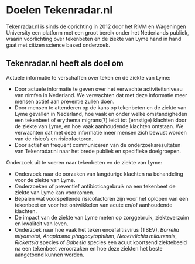# Doelen Tekenradar.nl

Tekenradar.nl is sinds de oprichting in 2012 door het RIVM en Wageningen University een platform met een groot bereik onder het Nederlands publiek, waarin voorlichting over tekenbeten en de ziekte van Lyme hand in hand gaat met citizen science based onderzoek.

 

## Tekenradar.nl heeft als doel om

Actuele informatie te verschaffen over teken en de ziekte van Lyme:

- Door actuele informatie te geven over het verwachte activiteitsniveau van nimfen in Nederland. We verwachten dat met deze informatie meer mensen actief aan preventie zullen doen.
- Door mensen te attenderen op de kans op tekenbeten en de ziekte van Lyme gevallen in Nederland, hoe vaak en onder welke omstandigheden een tekenbeet of erythema migrans(?) leidt tot (ernstige) klachten door de ziekte van Lyme, en hoe vaak aanhoudende klachten ontstaan. We verwachten dat met deze informatie meer mensen zich bewust worden van de risico’s en risicofactoren.
- Door actief en frequent communiceren van de onderzoeksresultaten van Tekenradar.nl naar het brede publiek en specifieke doelgroepen.
 

Onderzoek uit te voeren naar tekenbeten en de ziekte van Lyme:

- Onderzoek naar de oorzaken van langdurige klachten na behandeling voor de ziekte van Lyme.
- Onderzoeken of preventief antibioticagebruik na een tekenbeet de ziekte van Lyme kan voorkomen.
- Bepalen wat voorspellende risicofactoren zijn voor het oplopen van een tekenbeet en voor het ontwikkelen van acute en/of aanhoudende klachten.
- De impact van de ziekte van Lyme meten op zorggebruik, ziekteverzuim en kwaliteit van leven.
- Onderzoek naar hoe vaak het teken encefalitisvirus (TBEV), *Borrelia miyamotoi*, *Anaplasma phagocytophilum*, *Neoehrlichia mikurensis*, *Rickettsia* species of *Babesia* species een acuut koortsend ziektebeeld na een tekenbeet veroorzaken en hoe deze ziekten het beste aangetoond kunnen worden. 
